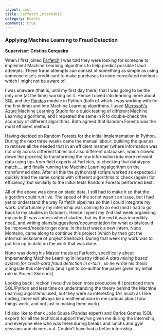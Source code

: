 ```yaml
---
layout: post
title: Farfetch Internship
category: Events
comments: true
---
```


### Applying Machine Learning to Fraud Detection

<strong>Supervisor: Cristina Cerqueira</strong>

When I first joined [Farfetch](https://www.farfetch.com) I was told they were looking for someone to implement Machine Learning algorithms to help predict possible fraud attempts. These fraud attempts can consist of something as simple as using someone else's credit card to make purchases to more convoluted methods which I might not be aware of.

I was unaware (that is, until my first day there) that I was going to be the only one (at the time) working on it. Hence I dived into learning more about SQL and the [Pandas](http://pandas.pydata.org/) module in Python (both of which I was working with for the first time) and into Machine Learning algorithms. I used [Microsoft's Azure Machine Learning Studio](https://studio.azureml.net/) for a quick testing of different Machine Learning algorithms, and I repeated the same in R to double-check the accuracy of different algorithms. Both agreed that Random Forests was the most efficient method.

Having decided on Random Forests for the initial implementation in Python. During the next three weeks came the manual labour: building the queries to retrieve all the needed that in an efficient manner (where information was not only across different tables but also different databases, which slowed down the process) to transforming the raw information into more relevant data using tips from field experts at Farfetch, to checking that datatypes match,... and finally running the Machine Learning algorithm on the transformed data. After all this the python/sql scripts worked as expected. I quickly tried the same scripts with different algorithms to check (again) for efficiency, but similarly to the initial tests Random Forests performed best.

All of the above was done on static data. I still had to make it so that the algorithm could run live. The speed of the script wasn't an issue, but I had yet to understand the way Farfetch pipelines so that I could integrate my work. Unfortunately my internship was coming to an end (and I had to go back to my studies in October). Hence I spent my 2nd last week organising my code (It was a mess when I started, but by the end it was incredibly neat), and writing plans/suggestions/documentation for what exists/could be improved/needs to get done. In the last week a new intern, Nuno Monteiro, came along to continue this project (which by then got the informal nickname of project Sherlock). During that week my work was to put him up to date on the work that was done.

Nuno was doing his Master thesis at Farfetch, specifically about implementing Machine Learning in industry (titled <em>A data mining based system for credit-card fraud detection in e-tail</em>) , so he wrote his thesis alongside this internship (and I got to co-author the paper given my initial role in Project Sherlock).

Looking back I reckon I would've been more productive if I practiced more SQL/Python and less time on understanding the theory behind the Machine Learning algorithms used, but they were so interesting (As much as I like coding, there will always be a mathematician in me curious about how things work, and not just in making them work).

I'd also like to thank João Sousa (Pandas expert) and Carlos Gomes (SQL expert) for all the technical support they've given me during the internship, and everyone else who was there during breaks and lunchs and gym sessions and dinners out. Couldn't have had a better internship.